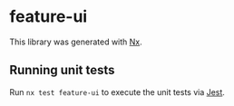 # feature-ui

This library was generated with [Nx](https://nx.dev).

## Running unit tests

Run `nx test feature-ui` to execute the unit tests via [Jest](https://jestjs.io).

